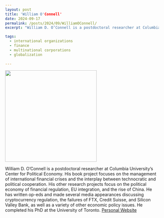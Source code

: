```yaml
---
layout: post
title: 'William O'Connell'
date: 2024-09-17
permalink: /posts/2024/09/WilliamOConnell/
excerpt: "William D. O’Connell is a postdoctoral researcher at Columbia University’s Center for Political Economy. His book project focuses on the management of international financial crises and the interplay between technocratic and political cooperation. His other research projects focus on the political economy of financial regulation, EU integration, and the rise of China. He has written op-eds and made several media appearances discussing cryptocurrency regulation, the failures of FTX, Credit Suisse, and Silicon Valley Bank, as well as a variety of other economic policy issues. He completed his PhD at the University of Toronto."

tags:
  - international organizations
  - finance
  - multinational corporations
  - globalization
  
---
```

<img src="https://gsipe-workshop.github.io/images/WilliamOConnell.jpg" width="300" height="300" />


William D. O’Connell is a postdoctoral researcher at Columbia University’s Center for Political Economy. His book project focuses on the management of international financial crises and the interplay between technocratic and political cooperation. His other research projects focus on the political economy of financial regulation, EU integration, and the rise of China. He has written op-eds and made several media appearances discussing cryptocurrency regulation, the failures of FTX, Credit Suisse, and Silicon Valley Bank, as well as a variety of other economic policy issues. He completed his PhD at the University of Toronto. 
<a href= "https://www.williamdoconnell.com/">Personal Website</a>
